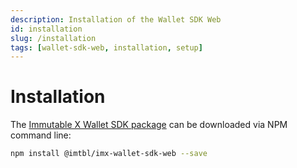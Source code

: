 ```yaml
---
description: Installation of the Wallet SDK Web
id: installation
slug: /installation
tags: [wallet-sdk-web, installation, setup]
---
```


# Installation

The [Immutable X Wallet SDK package](https://www.npmjs.com/package/@imtbl/imx-wallet-sdk-web) can be downloaded via NPM command line:

```sh
npm install @imtbl/imx-wallet-sdk-web --save
```
